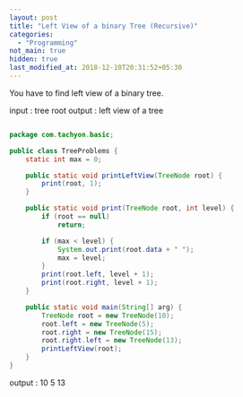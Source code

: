 ```yaml
---
layout: post
title: "Left View of a binary Tree (Recursive)"
categories:
  - "Programming"
not_main: true
hidden: true
last_modified_at: 2018-12-10T20:31:52+05:30
---
```


You have to find left view of a binary tree.

input : tree root
output : left view of a tree


```java

package com.tachyon.basic;

public class TreeProblems {
	static int max = 0;

	public static void printLeftView(TreeNode root) {
		print(root, 1);
	}

	public static void print(TreeNode root, int level) {
		if (root == null)
			return;

		if (max < level) {
			System.out.print(root.data + " ");
			max = level;
		}
		print(root.left, level + 1);
		print(root.right, level + 1);
	}

	public static void main(String[] arg) {
		TreeNode root = new TreeNode(10);
		root.left = new TreeNode(5);
		root.right = new TreeNode(15);
		root.right.left = new TreeNode(13);
		printLeftView(root);
	}
}


```

output : 10 5 13








